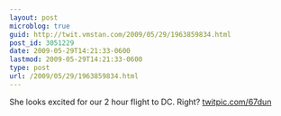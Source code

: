 ```yaml
---
layout: post
microblog: true
guid: http://twit.vmstan.com/2009/05/29/1963859834.html
post_id: 3051229
date: 2009-05-29T14:21:33-0600
lastmod: 2009-05-29T14:21:33-0600
type: post
url: /2009/05/29/1963859834.html
---
```

She looks excited for our 2 hour flight to DC. Right?  [twitpic.com/67dun](http://twitpic.com/67dun)
